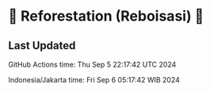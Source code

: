 
# 🌳 Reforestation (Reboisasi) 🌲

## Last Updated

GitHub Actions time: Thu Sep  5 22:17:42 UTC 2024

Indonesia/Jakarta time: Fri Sep  6 05:17:42 WIB 2024
